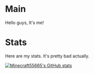 # Main
Hello guys, It's me!
# Stats
Here are my stats. It's pretty bad actually.

[![Minecraft55665's GitHub stats](https://github-readme-stats.vercel.app/api?username=minecraft55665)](https://github.com/anuraghazra/github-readme-stats)